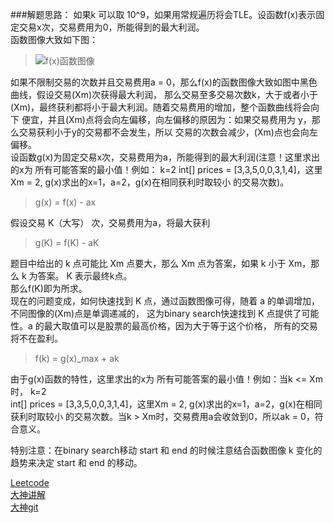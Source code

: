 ###解题思路：
如果k 可以取 10^9，如果用常规遍历将会TLE。设函数f(x)表示固定交易x次，交易费用为0，所能得到的最大利润。  
函数图像大致如下图：  
>![f(x)函数图像](https://github.com/Ryannx/git-photo/blob/main/IMG_0023.jpeg?raw=true)  

如果不限制交易的次数并且交易费用a = 0，那么f(x)的函数图像大致如图中黑色曲线，假设交易(Xm)次获得最大利润，
那么交易至多交易次数k，大于或者小于(Xm)，最终获利都将小于最大利润。随着交易费用的增加，整个函数曲线将会向下
便宜，并且(Xm)点将会向左偏移，向左偏移的原因为：如果交易费用为 y，那么交易获利小于y的交易都不会发生，所以
交易的次数会减少，(Xm)点也会向左偏移。  
设函数g(x)为固定交易x次，交易费用为a，所能得到的最大利润(注意！这里求出的x为 所有可能答案的最小值！例如：
k=2   int[] prices = [3,3,5,0,0,3,1,4]，这里Xm = 2, g(x)求出的x=1，a=2，g(x)在相同获利时取较小
的交易次数)。

>g(x) = f(x) - ax

假设交易 K（大写） 次，交易费用为a，将最大获利
>g(K) = f(K) - aK

题目中给出的 k 点可能比 Xm 点要大，那么 Xm 点为答案，如果 k 小于 Xm，那么 k 为答案。 K 表示最终k点。  
那么f(K)即为所求。  
现在的问题变成，如何快速找到 K 点，通过函数图像可得，随着 a 的单调增加，不同图像的(Xm)点是单调递减的，
这为binary search快速找到 K 点提供了可能性。a 的最大取值可以是股票的最高价格，因为大于等于这个价格，
所有的交易将不在盈利。  

>f(k) = g(x)_max + ak

由于g(x)函数的特性，这里求出的x为 所有可能答案的最小值！例如：当k <= Xm时， k=2   
int[] prices = [3,3,5,0,0,3,1,4]，这里Xm = 2, g(x)求出的x=1，a=2，g(x)在相同获利时取较小
的交易次数。当k > Xm时，交易费用a会收敛到0，所以ak = 0，符合意义。

特别注意：在binary search移动 start 和 end 的时候注意结合函数图像 k 变化的趋势来决定 start 和 end
的移动。



[Leetcode](https://leetcode.com/problems/best-time-to-buy-and-sell-stock-iv/)  
[大神讲解](https://www.youtube.com/watch?v=lXRe__YD8JY)  
[大神git](https://github.com/wisdompeak/LeetCode/tree/master/Dynamic_Programming/188.Best-Time-to-Buy-and-Sell-Stock-IV)
